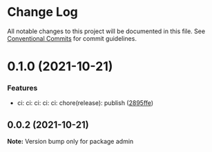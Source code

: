 # Change Log

All notable changes to this project will be documented in this file.
See [Conventional Commits](https://conventionalcommits.org) for commit guidelines.

# 0.1.0 (2021-10-21)


### Features

* ci: ci: ci: ci: ci: chore(release): publish ([2895ffe](https://github.com/hu-qi/miniprogram/commit/2895ffe6e0f5e416a01e0f61c7660f643711425e))





## 0.0.2 (2021-10-21)

**Note:** Version bump only for package admin
